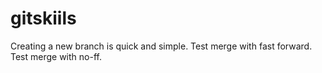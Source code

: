 # gitskiils
Creating a new branch is quick and simple.
Test merge with fast forward.
Test merge with no-ff.
